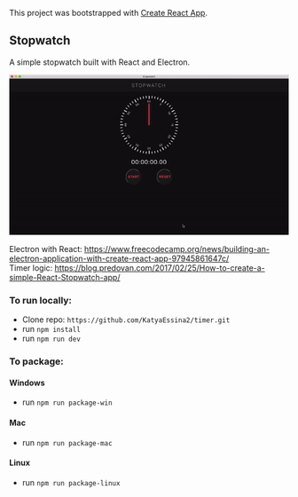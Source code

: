 This project was bootstrapped with [Create React App](https://github.com/facebook/create-react-app).

## Stopwatch

A simple stopwatch built with React and Electron.

![Stopwatch](Stopwatch.gif)

Electron with React: https://www.freecodecamp.org/news/building-an-electron-application-with-create-react-app-97945861647c/ <br/>
Timer logic: https://blog.predovan.com/2017/02/25/How-to-create-a-simple-React-Stopwatch-app/

### To run locally:

- Clone repo: `https://github.com/KatyaEssina2/timer.git`
- run `npm install`
- run `npm run dev`

### To package:

#### Windows

- run `npm run package-win`

#### Mac

- run `npm run package-mac`

#### Linux

- run `npm run package-linux`
